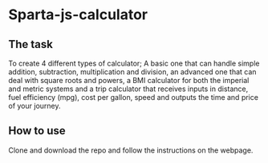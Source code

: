 # Sparta-js-calculator

## The task

To create 4 different types of calculator; A basic one that can handle simple addition, subtraction, multiplication and division, an advanced one that can deal with square roots and powers, a BMI calculator for both the imperial and metric systems and a trip calculator that receives inputs in distance, fuel efficiency (mpg), cost per gallon, speed and outputs the time and price of your journey.

## How to use

Clone and download the repo and follow the instructions on the webpage.
